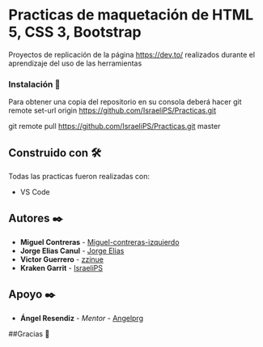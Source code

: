 # Practicas de maquetación de HTML 5, CSS 3, Bootstrap

Proyectos de replicación de la página https://dev.to/ realizados durante el aprendizaje del uso de las herramientas

### Instalación 🔧

Para obtener una copia del repositorio en su consola deberá hacer 
git remote set-url origin https://github.com/IsraeliPS/Practicas.git

git remote pull https://github.com/IsraeliPS/Practicas.git master

## Construido con 🛠️

Todas las practicas fueron realizadas con:
* VS Code

## Autores ✒️

* **Miguel Contreras** - [Miguel-contreras-izquierdo](https://github.com/Miguel-contreras-izquierdo)
* **Jorge Elias Canul** - [Jorge Elias](https://github.com)
* **Victor Guerrero** - [zzinue](https://github.com/zzinue)
* **Kraken Garrit** - [IsraeliPS](https://github.com/IsraeliPS)

## Apoyo ✒️

* **Ángel Resendiz** - *Mentor* - [Angelprg](https://github.com/angelprg)

##Gracias 🎁
